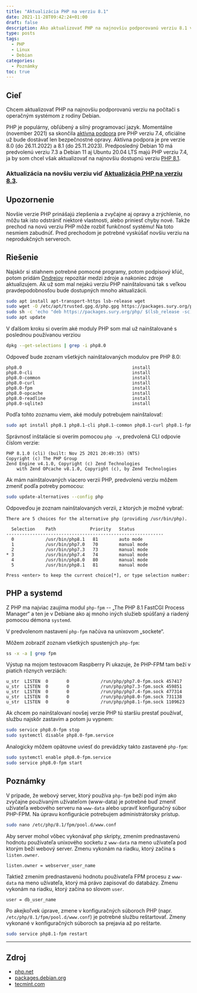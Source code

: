 ```yaml
---
title: "Aktualizácia PHP na verziu 8.1"
date: 2021-11-28T09:42:24+01:00
draft: false
description: Ako aktualizovať PHP na najnovšiu podporovanú verziu 8.1 v prostredí operačného systému Debian.
type: posts
tags:
  - PHP
  - Linux
  - Debian
categories:
  - Poznámky
toc: true
---
```


## Cieľ

Chcem aktualizovať PHP na najnovšiu podporovanú verziu na počítači s operačným systémom z rodiny Debian.

PHP je populárny, obľúbený a silný programovací jazyk. Momentálne (november 2021) sa skončila [aktívna podpora](https://www.php.net/supported-versions.php) pre PHP verziu 7.4, oficiálne už bude dostávať len bezpečnostné opravy. Aktívna podpora je pre verzie 8.0 (do 26.11.2022) a 8.1 (do 25.11.2023). Predposledný Debian 10 má predvolenú verziu 7.3 a Debian 11 aj Ubuntu 20.04 LTS majú PHP verziu 7.4, ja by som chcel však aktualizovať na najnovšiu dostupnú verziu [PHP 8.1](https://www.php.net/releases/8.1/en.php).

### Aktualizácia na novšiu verziu viď [Aktualizácia PHP na verziu 8.3](/poznamky/2023/12/aktualizacia-php-na-verziu-8.3/).

## Upozornenie

Novšie verzie PHP prinášajú zlepšenia a zvyčajne aj opravy a zrýchlenie, no môžu tak isto odstrániť niektoré vlastnosti, alebo priniesť chyby nové. Takže prechod na novú verziu PHP môže rozbiť funkčnosť systému! Na toto nesmiem zabudnúť. Pred prechodom je potrebné vyskúšať novšiu verziu na neprodukčných serveroch.

## Riešenie

Najskôr si stiahnem potrebné pomocné programy, potom podpisový kľúč, potom pridám [Ondrejov](https://deb.sury.org/) repozitár medzi zdroje a nakoniec zdroje aktualizujem. Ak už som mal nejakú verziu PHP nainštalovanú tak s veľkou pravdepodobnosťou bude dostupných mnoho aktualizácii.

```sh
sudo apt install apt-transport-https lsb-release wget
sudo wget -O /etc/apt/trusted.gpg.d/php.gpg https://packages.sury.org/php/apt.gpg
sudo sh -c 'echo "deb https://packages.sury.org/php/ $(lsb_release -sc) main" > /etc/apt/sources.list.d/php.list'
sudo apt update
```

V ďalšom kroku si overím aké moduly PHP som mal už nainštalované s poslednou používanou verziou

```sh
dpkg --get-selections | grep -i php8.0
```

Odpoveď bude zoznam všetkých nainštalovaných modulov pre PHP 8.0:

```
php8.0                                          install
php8.0-cli                                      install
php8.0-common                                   install
php8.0-curl                                     install
php8.0-fpm                                      install
php8.0-opcache                                  install
php8.0-readline                                 install
php8.0-sqlite3                                  install
```

Podľa tohto zoznamu viem, aké moduly potrebujem nainštalovať:

```sh
sudo apt install php8.1 php8.1-cli php8.1-common php8.1-curl php8.1-fpm php8.1-opcache php8.1-readline php8.1-sqlite3
```

Správnosť inštalácie si overím pomocou `php -v`, predvolená CLI odpovie číslom verzie:

```
PHP 8.1.0 (cli) (built: Nov 25 2021 20:49:35) (NTS)
Copyright (c) The PHP Group
Zend Engine v4.1.0, Copyright (c) Zend Technologies
    with Zend OPcache v8.1.0, Copyright (c), by Zend Technologies
```

Ak mám nainštalovaných viacero verzii PHP, predvolenú verziu môžem zmeniť podľa potreby pomocou:

```sh
sudo update-alternatives --config php
```

Odpoveďou je zoznam nainštalovaných verzii, z ktorých je možné vybrať:

```
There are 5 choices for the alternative php (providing /usr/bin/php).

  Selection    Path             Priority   Status
------------------------------------------------------------
  0            /usr/bin/php8.1   81        auto mode
  1            /usr/bin/php7.0   70        manual mode
  2            /usr/bin/php7.3   73        manual mode
* 3            /usr/bin/php7.4   74        manual mode
  4            /usr/bin/php8.0   80        manual mode
  5            /usr/bin/php8.1   81        manual mode

Press <enter> to keep the current choice[*], or type selection number:
```

## PHP a systemd

Z PHP ma najviac zaujíma modul `php-fpm` -- „The PHP 8.1 FastCGI Process Manager“ a ten je v Debiane ako aj mnoho iných služieb spúšťaný a riadený pomocou démona `systemd`.

V predvolenom nastavení `php-fpm` načúva na unixovom „sockete“.

Môžem zobraziť zoznam všetkých spustených `php-fpm`:

```sh
ss -x -a | grep fpm
```

Výstup na mojom testovacom Raspberry Pi ukazuje, že PHP-FPM tam beží v piatich rôznych verziách:

```
u_str  LISTEN  0       0            /run/php/php7.0-fpm.sock 457417
u_str  LISTEN  0       0            /run/php/php7.3-fpm.sock 459851
u_str  LISTEN  0       0            /run/php/php7.4-fpm.sock 477314
u_str  LISTEN  0       0            /run/php/php8.0-fpm.sock 731138
u_str  LISTEN  0       0            /run/php/php8.1-fpm.sock 1109623
```

Ak chcem po nainštalovaní novšej verzie PHP tú staršiu prestať používať, službu najskôr zastavím a potom ju vypnem:

```sh
sudo service php8.0-fpm stop
sudo systemctl disable php8.0-fpm.service
```

Analogicky môžem opätovne uviesť do prevádzky takto zastavené `php-fpm`:

```sh
sudo systemctl enable php8.0-fpm.service
sudo service php8.0-fpm start
```

## Poznámky

V prípade, že webový server, ktorý používa `php-fpm` beží pod iným ako zvyčajne používaným užívateľom (www-data) je potrebné buď zmeniť užívateľa webového serveru na `www-data` alebo upraviť konfiguračný súbor PHP-FPM. Na úpravu konfigurácie potrebujem administrátorsky prístup.

```sh
sudo nano /etc/php/8.1/fpm/pool.d/www.conf
```

Aby server mohol vôbec vykonávať php skripty, zmením prednastavenú hodnotu používateľa unixového socketu z `www-data` na meno užívateľa pod ktorým beží webový server. Zmenu vykonám na riadku, ktorý začína s `listen.owner`.

```
listen.owner = webserver_user_name
```

Taktiež zmením prednastavenú hodnotu používateľa FPM procesu z `www-data` na meno užívateľa, ktorý má právo zapisovať do databázy. Zmenu vykonám na riadku, ktorý začína so slovom `user`. 

```
user = db_user_name
```

Po akejkoľvek úprave, zmene v konfiguračných súboroch PHP (napr. `/etc/php/8.1/fpm/pool.d/www.conf`) je potrebné službu reštartovať. Zmeny vykonané v konfiguračných súboroch sa prejavia až po reštarte.

```sh
sudo service php8.1-fpm restart
```

---

## Zdroj

- [php.net](https://www.php.net)
- [packages.debian.org](https://packages.debian.org/search?searchon=names&keywords=php-fpm)
- [tecmint.com](https://www.tecmint.com/list-php-modules-in-linux/)